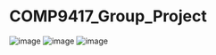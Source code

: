 # COMP9417_Group_Project
![image](https://user-images.githubusercontent.com/74003976/127444862-91599fa6-a0b1-4558-b3a5-c7e24ff80e39.png)
![image](https://user-images.githubusercontent.com/74003976/127444886-693bbd77-f034-44d7-83f4-88e81c54c8d9.png)
![image](https://user-images.githubusercontent.com/74003976/127444905-6c2fc67c-e451-4ad4-b3b5-ee3a3f6efbee.png)
